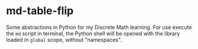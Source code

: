 # md-table-flip
Some abstractions in Python for my Discrete Math learning.
For use execute the `md` script in terminal, the Python shell will be opened with the library loaded in `global` scope, without "namespaces". 

